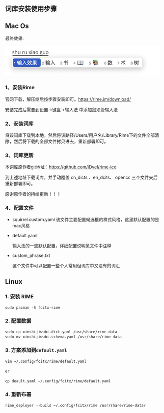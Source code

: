 ## 词库安装使用步骤
## Mac Os

最终效果:

![输入效果](./others/input.jpg)

### 1、安装Rime

官网下载，解压缩后按步骤安装即可。https://rime.im/download/

安装完成后需要到设置->键盘->输入法 中添加鼠须管输入法

### 2、安装词库
将该词库下载到本地，然后将该路径/Users/用户名/Library/Rime下的文件全部清除，然后将下载的全部文件拷贝进去，重新部署即可。

### 3、词库更新

本词库原作者git地址：https://github.com/iDvel/rime-ice

到上述地址下载词库，并手动覆盖 cn_dicts 、en_dcits、 opencc 三个文件夹后重新部署即可。

感谢原作者的持续更新！！！

### 4、配置文件
- squirrel.custom.yaml
  该文件主要配置候选框的样式风格，这里默认配置的是mac风格

- default.yaml

  输入法的一些默认配置，详细配置说明见文件中注释

- custom_phrase.txt

  这个文件中可以配置一些个人常用但词库中又没有的词汇


## Linux 

### 1. 安装 RIME
```shell
sudo pacman -S fcitx-rime
```

### 2. 配置数据
```shell
sudo cp xinshijiwubi.dict.yaml /usr/share/rime-data
sudo mv xinshijiwubi.schema.yaml /usr/share/rime-data
```

### 3. 方案添加到`default.yaml`
```shell
vim ~/.config/fcitx/rime/default.yaml

or

cp deault.yaml ~/.config/fcitx/rime/default.yaml
```

### 4. 重新布署
```shell
rime_deployer --build ~/.config/fcitx/rime /usr/share/rime-data/
```







